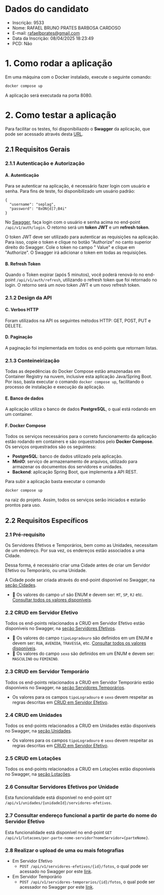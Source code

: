 # Dados do candidato

- Inscrição: 9533
- Nome: RAFAEL BRUNO PRATES BARBOSA CARDOSO
- E-mail: rafaelbprates@gmail.com
- Data da Inscrição: 08/04/2025 18:23:49
- PCD: Não

# 1. Como rodar a aplicação

Em uma máquina com o Docker instalado, execute o seguinte comando:

```bash
docker compose up
```

A aplicação será executada na porta 8080.

# 2. Como testar a aplicação

Para facilitar os testes, foi disponibiliazdo o **Swagger** da aplicação, que pode ser acessado
através desta [URL](http://localhost:8080/swagger-ui/index.html).

## 2.1 Requisitos Gerais

### 2.1.1 Autenticação e Autorização

#### A. Autenticação

Para se autenticar na aplicação, é necessário fazer login com usuário e senha. Para fins de teste,
foi disponibilizado um usuário padrão:

```
{
  "username": "seplag",
  "password": "8xON{d]7;B4i"
}
```

No [Swagger](http://localhost:8080/swagger-ui/index.html), faça login com o
usuário e senha acima no end-point `/api/v1/auth/login`. O retorno será um **token JWT** e um
**refresh token**.

O token JWT deve ser utilizado para autenticar as requisições na aplicação.
Para isso, copie o token e clique no botão "Authorize" no canto superior direito do Swagger. Cole o
token no campo " Value" e clique em "Authorize". O Swagger irá adicionar o token em todas as
requisições.

#### B. Refresh Token

Quando o Token expirar (após 5 minutos), você poderá renová-lo no end-point
`/api/v1/auth/refresh`, utilizando o refresh token que foi retornado no login. O retorno será um
novo token JWT e um novo refresh token.

### 2.1.2 Design da API

#### C. Verbos HTTP

Foram utilizados na API os seguintes métodos HTTP: GET, POST, PUT e DELETE.

#### D. Paginação

A paginação foi implementada em todos os end-points que retornam listas.

### 2.1.3 Conteineirização

Todas as depedências do Docker Compose estão amazenadas em Container Registry na nuvem, inclusive
esta aplicação Java/Spring Boot. Por isso, basta executar o comando `docker compose up`, facilitando
o processo de instalação e execução da aplicação.

#### E. Banco de dados

A aplicação utiliza o banco de dados **PostgreSQL**, o qual está rodando em um container.

#### F. Docker Compose

Todos os serviços necessários para o correto funcionamento da aplicação estão rodando em
containers e são orquestrados pelo **Docker Compose**. Os serviços orquestrados são os seguintess:

- **PostgreSQL**: banco de dados utilizado pela aplicação.
- **MinIO**: serviço de armazenamento de arquivos, utilizado para armazenar os documentos
  dos servidores e unidades.
- **Backend**: aplicação Spring Boot, que implementa a API REST.

Para subir a aplicação basta executar o comando

```bash
docker compose up
```

na raiz do projeto. Assim, todos os serviços serão iniciados e estarão prontos para uso.

## 2.2 Requisitos Específicos

### 2.1 Pré-requisito

Os Servidores Efetivos e Temporários, bem como as Unidades, necessitam de um endereço.
Por sua vez, os endereços estão associados a uma Cidade.

Dessa forma, é necessário criar uma Cidade antes de criar um Servidor Efetivo ou Temporário, ou uma
Unidade.

A Cidade pode ser criada através do end-point disponível no Swagger, na 
[seção Cidades](http://localhost:8080/swagger-ui/index.html#/Cidades).

- 🚨 Os valores do campo ``uf`` são ENUM e devem ser: ``MT``, ``SP``, ``RJ`` etc. [Consultar todos os
  valores disponíveis](https://github.com/rafaprates/seplag-backend-java-desafio/blob/main/src/main/java/com/seplag/servidores/entity/Estado.java).

### 2.2 CRUD em Servidor Efetivo

Todos os end-points relacionados a CRUD em Servidor Efetivo estão disponíveis no Swagger, na 
[seção Servidores Efetivos](http://localhost:8080/swagger-ui/index.html#/Servidores%20Efetivos).

- 🚨 Os valores do campo ``tipoLogradouro`` são definidos em um ENUM e devem ser: ``RUA``,
  ``AVENIDA``,
  ``TRAVESSA``,
  etc. [Consultar todos os valores disponíveis](https://github.com/rafaprates/seplag-backend-java-desafio/blob/main/src/main/java/com/seplag/servidores/entity/TipoLogradouro.java).
- 🚨 Os valores do campo ``sexo`` são definidos em um ENUM e devem ser: ``MASCULINO`` ou
  ``FEMININO``.

### 2.3 CRUD em Servidor Temporário

Todos os end-points relacionados a CRUD em Servidor Temporário estão disponíveis no Swagger, na 
[seção Servidores Temporários](http://localhost:8080/swagger-ui/index.html#/Servidores%20Tempor%C3%A1rios).

- Os valores para os campos ``tipoLogradouro`` e ``sexo`` devem respeitar as regras descritas em
  [CRUD em Servidor Efetivo](#22-crud-em-servidor-efetivo).

### 2.4 CRUD em Unidades

Todos os end-points relacionados a CRUD em Unidades estão disponíveis no Swagger, na
[seção Unidades](http://localhost:8080/swagger-ui/index.html#/Unidades).

- Os valores para os campos ``tipoLogradouro`` e ``sexo`` devem respeitar as regras descritas em
  [CRUD em Servidor Efetivo](#22-crud-em-servidor-efetivo).

### 2.5 CRUD em Lotações

Todos os end-points relacionados a CRUD em Lotações estão disponíveis no Swagger, na 
[seção Lotações](http://localhost:8080/swagger-ui/index.html#/Lota%C3%A7%C3%A3o).

### 2.6 Consultar Servidores Efetivos por Unidade

Esta funcionalidade está disponível no end-point
`GET /api/v1/unidades/{unidadeId}/servidores-efetivos`.

### 2.7 Consultar endereço funcional a partir de parte do nome do Servidor Efetivo

Esta funcionalidade está disponível no end-point
`GET /api/v1/lotacoes/por-parte-nome-servidor?nomeServidor={parteNome}`.

### 2.8 Realizar o upload de uma ou mais fotografias

- Em Servidor Efetivo
    - ``POST /api/v1/servidores-efetivos/{id}/fotos``, o qual pode ser acessado no Swagger por este
      [link](http://localhost:8080/swagger-ui/index.html#/Servidores%20Efetivos/adicionarFoto_1).
- Em Servidor Temporário
    - ``POST /api/v1/servidores-temporarios/{id}/fotos``, o qual pode ser acessador no Swagger 
      por este [link](http://localhost:8080/swagger-ui/index.html#/Servidores%20Tempor%C3%A1rios/adicionarFoto).
